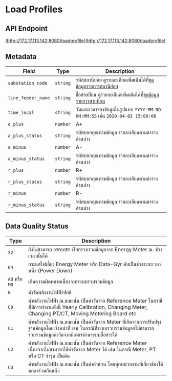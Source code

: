 # Load Profiles

## API Endpoint
[http://172.17.113.142:8080/loadprofile](http://172.17.113.142:8080/loadprofile)

## Metadata
| Field              | Type     | Description                                                                                  |
|--------------------|----------|----------------------------------------------------------------------------------------------|
| `substation_code`  | `string` | รหัสสถานีย่อย ดูรายละเอียดเพิ่มเติมได้ที่[ชุดข้อมูลรายการสถานีย่อย](../Substations/index.md) |
| `line_feeder_name` | `string` | ชื่อสายป้อน ดูรายละเอียดเพิ่มเติมได้ที่[ชุดข้อมูลรายการสายป้อน](../Line%20Feeders/index.md)  |
| `time_local`       | `string` | วันและเวลาของข้อมูลในรูปแบบ `YYYY-MM-DD HH:MM:SS` เช่น `2020-04-02 15:00:00`                 |
| `a_plus`           | `number` | A+                                                                                           |
| `a_plus_status`    | `string` | รหัสบอกคุณภาพข้อมูล รายละเอียดตามตารางด้านล่าง                                               |
| `a_minus`          | `number` | A-                                                                                           |
| `a_minus_status`   | `string` | รหัสบอกคุณภาพข้อมูล รายละเอียดตามตารางด้านล่าง                                               |
| `r_plus`           | `number` | R+                                                                                           |
| `r_plus_status`    | `string` | รหัสบอกคุณภาพข้อมูล รายละเอียดตามตารางด้านล่าง                                               |
| `r_minus`          | `number` | R-                                                                                           |
| `r_minus_status`   | `string` | รหัสบอกคุณภาพข้อมูล รายละเอียดตามตารางด้านล่าง                                               |



## Data Quality Status
| Type           | Description                                                                                                                                                                       |
|----------------|-----------------------------------------------------------------------------------------------------------------------------------------------------------------------------------|
| `32`           | ยังไม่สามารถ remote เรียกรวบรวมข้อมูลจาก Energy Meter ณ. ช่วงเวลานั้นได้                                                                                                          |
| `64`           | กระแสไฟเลี้ยง Energy Meter หรือ Data-Gyr ดับเป็นช่วงระยะเวลาหนึ่ง (Power Down)                                                                                                    |
| `A0` หรือ `M0` | เกิดความผิดพลาดเนื่องจากระบบรวบรวมข้อมูล                                                                                                                                          |
| `0`            | ค่าวัดพลังงานไฟฟ้าปกติ                                                                                                                                                            |
| `C0`           | ค่าพลังงานไฟฟ้า ณ.ขณะนั้น เป็นค่าวัดจาก Reference Meter ในกรณีที่มีการทำงานดังนี้ Yearly Calibration, Changing Meter, Changing PT/CT, Moving Metering Board etc.                  |
| `C1`           | ค่าพลังงานไฟฟ้า ณ.ขณะนั้น เป็นค่าวัดจาก Meter ที่เกิดจากการปรับปรุงฐานข้อมูลโดยเจ้าหน่าที่ เช่น ในกรณีที่ระบบรวบรวมข้อมูลฯไม่สามารถรวบรวมข้อมูลค่าวัดจากมิเตอร์ผ่านระบบสื่อสารได้ |
| `C2`           | ค่าพลังงานไฟฟ้า ณ.ขณะนั้น เป็นค่าวัดจาก Reference Meter เนื่องจากไม่สามารถใช้ค่าวัดจาก Meter ได้ เช่น ในกรณี Meter, PT หรือ CT ชำรุด เป็นต้น                                      |
| `C3`           | ค่าพลังงานไฟฟ้า ณ.ขณะนั้น เป็นค่าคำนวน โดยทุกหน่วยงานที่เกี่ยวข้องได้ตกลงร่วมกันแล้ว                                                                                              |

